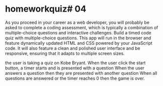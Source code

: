 # homeworkquiz# 04 

As you proceed in your career as a web developer, you will probably be asked to complete a coding assessment, which is typically a combination of multiple-choice questions and interactive challenges. Build a timed code quiz with multiple-choice questions. This app will run in the browser and feature dynamically updated HTML and CSS powered by your JavaScript code. It will also feature a clean and polished user interface and be responsive, ensuring that it adapts to multiple screen sizes.

the user is taking a quiz on Kobe Bryant. When the user click the start button, a timer starts and is presented with a question
When the user answers a question then they are presented with another question
When all questions are answered or the timer reaches 0 then the game is over.

